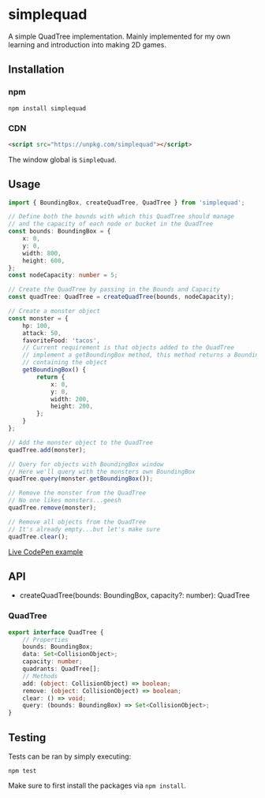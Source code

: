 # simplequad
A simple QuadTree implementation. Mainly implemented for my own learning and introduction into making 2D games.  

## Installation

### npm
```
npm install simplequad
```

### CDN
```html
<script src="https://unpkg.com/simplequad"></script>
```

The window global is `SimpleQuad`.

## Usage
```typescript
import { BoundingBox, createQuadTree, QuadTree } from 'simplequad';

// Define both the bounds with which this QuadTree should manage
// and the capacity of each node or bucket in the QuadTree
const bounds: BoundingBox = {
    x: 0,
    y: 0,
    width: 800,
    height: 600,
};
const nodeCapacity: number = 5;

// Create the QuadTree by passing in the Bounds and Capacity
const quadTree: QuadTree = createQuadTree(bounds, nodeCapacity);

// Create a monster object
const monster = {
    hp: 100,
    attack: 50,
    favoriteFood: 'tacos',
    // Current requirement is that objects added to the QuadTree
    // implement a getBoundingBox method, this method returns a BoundingBox
    // containing the object
    getBoundingBox() {
        return {
            x: 0,
            y: 0,
            width: 200,
            height: 200,
        };
    }
};

// Add the monster object to the QuadTree
quadTree.add(monster);

// Query for objects with BoundingBox window
// Here we'll query with the monsters own BoundingBox
quadTree.query(monster.getBoundingBox());

// Remove the monster from the QuadTree
// No one likes monsters...geesh
quadTree.remove(monster);

// Remove all objects from the QuadTree
// It's already empty...but let's make sure
quadTree.clear();
```

[Live CodePen example](https://codepen.io/rcasto/full/EqYxWw)

## API
- createQuadTree(bounds: BoundingBox, capacity?: number): QuadTree

### QuadTree
```typescript
export interface QuadTree {
    // Properties
    bounds: BoundingBox;
    data: Set<CollisionObject>;
    capacity: number;
    quadrants: QuadTree[];
    // Methods
    add: (object: CollisionObject) => boolean;
    remove: (object: CollisionObject) => boolean;
    clear: () => void;
    query: (bounds: BoundingBox) => Set<CollisionObject>;
}
```

## Testing
Tests can be ran by simply executing:
```
npm test
```

Make sure to first install the packages via `npm install`.
